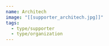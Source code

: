 ```yaml
---
name: Architech
image: "[[supporter_architech.jpg]]"
tags:
  - type/supporter
  - type/organization
---
```

